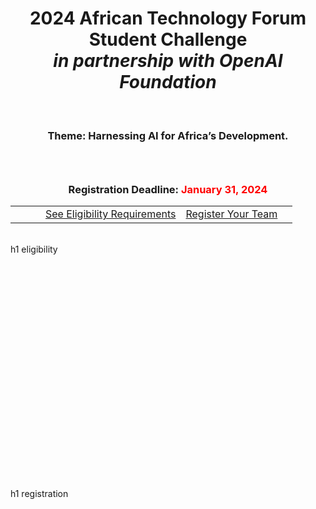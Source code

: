 <h1 style="text-align: center;">2024 African Technology Forum Student Challenge<br><i>in partnership with OpenAI Foundation</i></h1>
<br>
<h3 style="text-align: center;">Theme: Harnessing AI for Africa’s Development.<h3>
<br>
<h3 style="text-align: center;">Registration Deadline: <span style="color: red">January 31, 2024</span></h3>
<table>
<tr>
<td></td>
<td></td>
<td></td>
<td><a href="">See Eligibility Requirements</a></td>
<td><a href="">Register Your Team</a></td>
<td></td>
</table>

<br>
h1 eligibility
<br>
<br>
<br>
<br>
<br>
<br>
<br>
<br>
<br>
<br>
<br>
<br>
<br>
<br>
<br>
<br>
<br>
<br>
<br>
<br>
<br>
<br>
<br>
h1 registration 